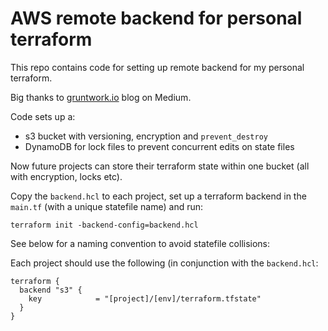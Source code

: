 # AWS remote backend for personal terraform

This repo contains code for setting up remote backend for my personal terraform.

Big thanks to [gruntwork.io](https://blog.gruntwork.io/how-to-manage-terraform-state-28f5697e68fa) blog on Medium.

Code sets up a:

- s3 bucket with versioning, encryption and `prevent_destroy`
- DynamoDB for lock files to prevent concurrent edits on state files

Now future projects can store their terraform state within one bucket (all with encryption, locks etc).

Copy the `backend.hcl` to each project, set up a terraform backend in the `main.tf` (with a unique statefile name) and run:

```
terraform init -backend-config=backend.hcl
```

See below for a naming convention to avoid statefile collisions:

Each project should use the following (in conjunction with the `backend.hcl`:

```
terraform {
  backend "s3" {
    key            = "[project]/[env]/terraform.tfstate"
  }
}
```
